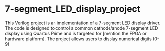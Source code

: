 # 7-segment_LED_display_project
This Verilog project is an implementation of a 7-segment LED display driver. The code is designed to control a common cathode/anode 7-segment LED display using Quartus Prime and is targeted for [mention the FPGA or hardware platform]. The project allows users to display numerical digits (0-9) 
